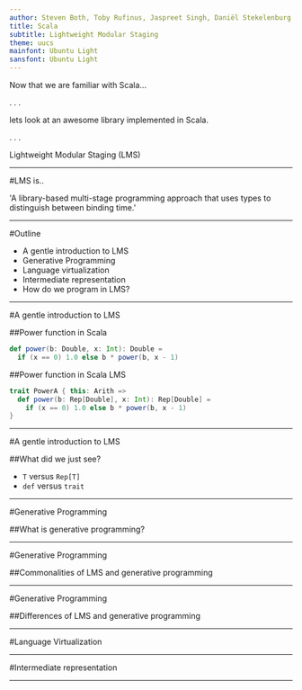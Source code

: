 ```yaml
---
author: Steven Both, Toby Rufinus, Jaspreet Singh, Daniël Stekelenburg
title: Scala
subtitle: Lightweight Modular Staging
theme: uucs
mainfont: Ubuntu Light
sansfont: Ubuntu Light
---
```


Now that we are familiar with Scala...

. . .

lets look at an awesome library implemented in Scala.

. . .

Lightweight Modular Staging (LMS)

---

#LMS is..

'A library-based multi-stage programming approach that uses types to distinguish between binding time.'

---

#Outline

* A gentle introduction to LMS
* Generative Programming
* Language virtualization
* Intermediate representation
* How do we program in LMS?

---

#A gentle introduction to LMS

##Power function in Scala

```Scala
def power(b: Double, x: Int): Double =
  if (x == 0) 1.0 else b * power(b, x - 1)
```

##Power function in Scala LMS

```Scala
trait PowerA { this: Arith =>
  def power(b: Rep[Double], x: Int): Rep[Double] =
    if (x == 0) 1.0 else b * power(b, x - 1)
}
```

---

#A gentle introduction to LMS

##What did we just see?

* ```T``` versus ```Rep[T]```
* ```def``` versus  ```trait```

---

#Generative Programming

##What is generative programming?

---

#Generative Programming

##Commonalities of LMS and generative programming

---

#Generative Programming

##Differences of LMS and generative programming

---

#Language Virtualization

---

#Intermediate representation

---


<!-- Local Variables:  -->
<!-- pandoc/write: beamer -->
<!-- pandoc/latex-engine: "xelatex" -->
<!-- pandoc/template: "beamer-template.tex" -->
<!-- End:  -->
